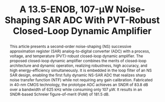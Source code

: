 ---
title: A 13.5-ENOB, 107-μW Noise-Shaping SAR ADC With PVT-Robust Closed-Loop Dynamic Amplifier

authors:
- Xiyuan Tang
- Xiangxing Yang
- Wenda Zhao
- Chen-Kai Hsu
- Jiaxin Liu
- Linxiao Shen
- Abhishek Mukherjee
- Wei Shi
- Shaolan Li
- David Z. Pan
- Nan Sun

publishDate: "2020-09-09"

summary: JSSC, 2020 (ISSCC invited submission)

abstract: "This article presents a second-order noise-shaping (NS) successive approximation register (SAR) analog-to-digital converter (ADC) with a process, voltage, and temperature (PVT)-robust closed-loop dynamic amplifier. The proposed closed-loop dynamic amplifier combines the merits of closed-loop architecture and dynamic operation, realizing robustness, high accuracy, and high energy-efficiency simultaneously. It is embedded in the loop filter of an NS SAR design, enabling the first fully dynamic NS-SAR ADC that realizes sharp noise transfer function (NTF) while not requiring any gain calibration. Fabricated in 40-nm CMOS technology, the prototype ADC achieves an SNDR of 83.8 dB over a bandwidth of 625 kHz while consuming only 107 μW. It results in an SNDR-based Schreier figure-of-merit (FoM) of 181.5 dB."

publication_types: ["2"]

publication: "IEEE Journal of Solid-State Circuits ( Volume: 55, Issue: 12, Dec. 2020)"

tags:
- δσ modulator
- analog-to-digital converter (ADC)
- closed-loop
- dynamic amplifier
- noise shaping (NS)
- process, voltage, and temperature (PVT)-robust
- successive approximation register (SAR)

links:
- name: IEEE Xplore
  url: https://ieeexplore.ieee.org/document/9190038/
---